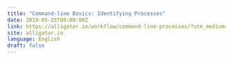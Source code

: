 ```yaml
---
title: "Command-line Basics: Identifying Processes"
date: 2019-05-25T00:00:00Z
link: https://alligator.io/workflow/command-line-processes/?utm_medium=RSS&utm_source=news.12bit.vn
site: alligator.io
language: English
draft: false
---
```

